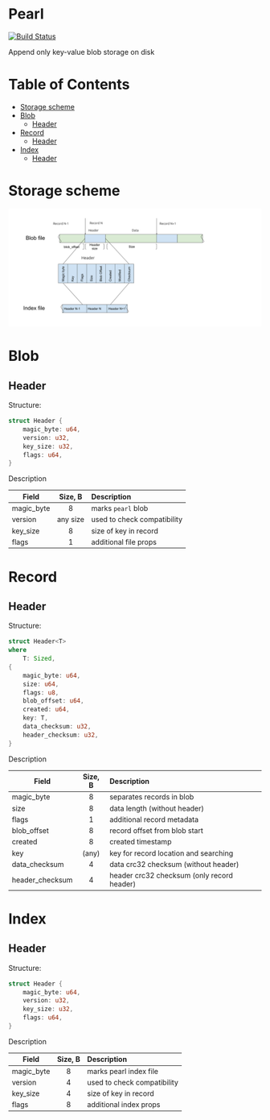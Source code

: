 Pearl
=====
[![Build Status](https://travis-ci.org/qoollo/pearl.svg?branch=master)](https://travis-ci.org/qoollo/pearl)

Append only key-value blob storage on disk

Table of Contents
=================

* [Storage scheme](#storage-scheme)
* [Blob](#blob)
  * [Header](#header)
* [Record](#record)
  * [Header](#header)
* [Index](#index)
  * [Header](#header)

# Storage scheme
![pearl storage scheme](pearl_storage_scheme.svg)

# Blob
## Header

Structure:
```rust
struct Header {
    magic_byte: u64,
    version: u32,
    key_size: u32,
    flags: u64,
}
```
Description

| Field       | Size, B | Description |
| ----------- | :----:  | :----------- |
|magic_byte   | 8       | marks `pearl` blob
|version      |any size | used to check compatibility
|key_size     |8        | size of key in record
|flags        |1        | additional file props

# Record
## Header

Structure:
```rust
struct Header<T>
where
    T: Sized,
{
    magic_byte: u64,
    size: u64,
    flags: u8,
    blob_offset: u64,
    created: u64,
    key: T,
    data_checksum: u32,
    header_checksum: u32,
}
```
Description

| Field          | Size, B | Description |
| -------------- | :----:  | :----------- |
|magic_byte      | 8       | separates records in blob
|size            | 8       | data length (without header)
|flags           | 1       | additional record metadata
|blob_offset     | 8       | record offset from blob start
|created         | 8       | created timestamp
|key             | (any)   | key for record location and searching
|data_checksum   | 4       | data crc32 checksum (without header)
|header_checksum | 4       | header crc32 checksum (only record header)


# Index
## Header

Structure:
```rust
struct Header {
    magic_byte: u64,
    version: u32,
    key_size: u32,
    flags: u64,
}
```
Description

| Field       | Size, B | Description |
| ----------- | :----:  | :----------- |
|magic_byte   | 8       | marks pearl index file
|version      | 4       | used to check compatibility
|key_size     | 4       | size of key in record
|flags        | 8       | additional index props
